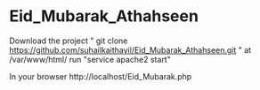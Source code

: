 # Eid_Mubarak_Athahseen

Download the project " git clone https://github.com/suhailkaithayil/Eid_Mubarak_Athahseen.git " at /var/www/html/
run "service apache2 start"

In your browser http://localhost/Eid_Mubarak.php

